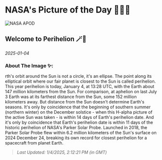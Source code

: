 
# NASA's Picture of the Day 🧑‍🚀💫

  ![NASA APOD](https://apod.nasa.gov/apod/image/2501/20242112SolNeg.jpg)
  
  ## Welcome to Perihelion 🪄🌌
  
  _2025-01-04_
  
  ### About The Image ✨: 
  
  rth's orbit around the Sun is not a circle, it's an ellipse. The point along its elliptical orbit where our fair planet is closest to the Sun is called perihelion. This year perihelion is today, January 4, at 13:28 UTC, with the Earth about 147 million kilometers from the Sun. For comparison, at aphelion on last July 3 Earth was at its farthest distance from the Sun, some 152 million kilometers away. But distance from the Sun doesn't determine Earth's seasons. It's only by coincidence that the beginning of southern summer (northern winter) on the December solstice - when this H-alpha picture of the active Sun was taken - is within 14 days of Earth's perihelion date. And it's only by coincidence that Earth's perihelion date is within 11 days of the historic perihelion of NASA's Parker Solar Probe. Launched in 2018, the Parker Solar Probe flew within 6.2 million kilometers of the Sun's surface on 2024 December 24, breaking its own record for closest perihelion for a spacecraft from planet Earth.
  
  
  
  > _Last Updated: 1/4/2025, 2:12:21 PM (in GMT)_
  